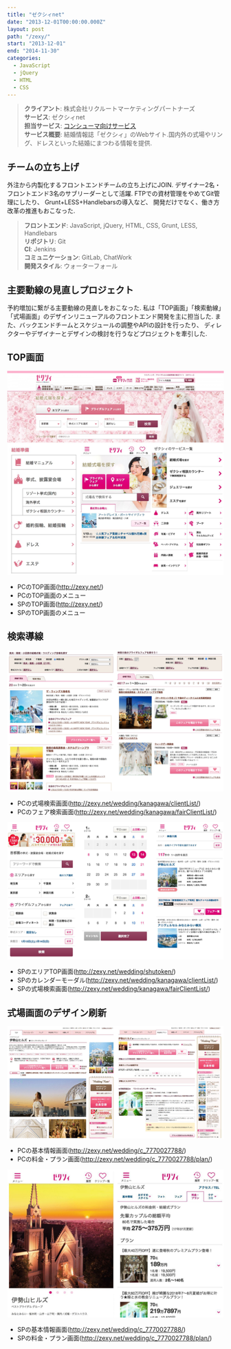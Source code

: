 ```yaml
---
title: "ゼクシィnet"
date: "2013-12-01T00:00:00.000Z"
layout: post
path: "/zexy/"
start: "2013-12-01"
end: "2014-11-30"
categories:
  - JavaScript
  - jQuery
  - HTML
  - CSS
---
```


> <b>クライアント</b>: 株式会社リクルートマーケティングパートナーズ<br />
> <b>サービス</b>: ゼクシィnet<br />
> <b>担当サービス</b>: <a href="http://zexy.net/" target="blank">コンシューマ向けサービス</a><br />
> <b>サービス概要</b>: 結婚情報誌「ゼクシィ」のWebサイト.国内外の式場やリング、ドレスといった結婚にまつわる情報を提供.

<!--more-->

## チームの立ち上げ
外注から内製化するフロントエンドチームの立ち上げにJOIN.
デザイナー2名・フロントエンド3名のサブリーダーとして活躍.
FTPでの資材管理をやめてGit管理にしたり、
Grunt+LESS+Handlebarsの導入など、
開発だけでなく、働き方改革の推進もおこなった.

> <b>フロントエンド</b>: JavaScript, jQuery, HTML, CSS, Grunt, LESS, Handlebars<br />
> <b>リポジトリ</b>: Git<br />
> <b>CI</b>: Jenkins<br />
> <b>コミュニケーション</b>: GitLab, ChatWork<br />
> <b>開発スタイル</b>: ウォーターフォール

## 主要動線の見直しプロジェクト
予約増加に繋がる主要動線の見直しをおこなった.
私は「TOP画面」「検索動線」「式場画面」のデザインリニューアルのフロントエンド開発を主に担当した.
また、バックエンドチームとスケジュールの調整やAPIの設計を行ったり、
ディレクターやデザイナーとデザインの検討を行うなどプロジェクトを牽引した.

## TOP画面

<img src="./zexy-pc-top.jpg" alt="PCのTOP画面" />

<img src="./zexy-sp-top.jpg" alt="SPのTOP画面" />

- PCのTOP画面(<a href="http://zexy.net/" target="blank">http://zexy.net/</a>)
- PCのTOP画面のメニュー
- SPのTOP画面(<a href="http://zexy.net/" target="blank">http://zexy.net/</a>)
- SPのTOP画面のメニュー

## 検索導線

<img src="./zexy-pc-search.jpg" alt="PCの検索画面" />

- PCの式場検索画面(<a href="http://zexy.net/wedding/kanagawa/clientList/" target="blank">http://zexy.net/wedding/kanagawa/clientList/</a>)
- PCのフェア検索画面(<a href="http://zexy.net/wedding/kanagawa/fairClientList/" target="blank">http://zexy.net/wedding/kanagawa/fairClientList/</a>)

<img src="./zexy-sp-search.jpg" alt="SPの検索画面" />

- SPのエリアTOP画面(<a href="http://zexy.net/wedding/shutoken/" target="blank">http://zexy.net/wedding/shutoken/</a>)
- SPのカレンダーモーダル(<a href="http://zexy.net/wedding/kanagawa/clientList/" target="blank">http://zexy.net/wedding/kanagawa/clientList/</a>)
- SPの式場検索画面(<a href="http://zexy.net/wedding/kanagawa/fairClientList/" target="blank">http://zexy.net/wedding/kanagawa/fairClientList/</a>)

## 式場画面のデザイン刷新

<img src="./zexy-pc-hall.jpg" alt="PCの式場画面" />

- PCの基本情報画面(<a href="http://zexy.net/wedding/c_7770027788/" target="blank">http://zexy.net/wedding/c_7770027788/</a>)
- PCの料金・プラン画面(<a href="http://zexy.net/wedding/c_7770027788/plan/" target="blank">http://zexy.net/wedding/c_7770027788/plan/</a>)

<img src="./zexy-sp-hall.jpg" alt="SPの式場画面" />

- SPの基本情報画面(<a href="http://zexy.net/wedding/c_7770027788/" target="blank">http://zexy.net/wedding/c_7770027788/</a>)
- SPの料金・プラン画面(<a href="http://zexy.net/wedding/c_7770027788/plan/" target="blank">http://zexy.net/wedding/c_7770027788/plan/</a>)
